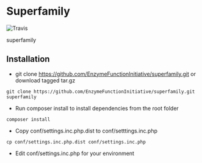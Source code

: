 # Superfamily

![Travis](https://api.travis-ci.com/EnzymeFunctionInitiative/superfamily.svg?branch=master)

superfamily

## Installation

* git clone https://github.com/EnzymeFunctionInitiative/superfamily.git or download tagged tar.gz
```
git clone https://github.com/EnzymeFunctionInitiative/superfamily.git superfamily
```
* Run composer install to install dependencies from the root folder
```
composer install
```
* Copy conf/settings.inc.php.dist to conf/setttings.inc.php
```
cp conf/settings.inc.php.dist conf/settings.inc.php
```
* Edit conf/settings.inc.php for your environment

